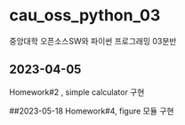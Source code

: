 # cau_oss_python_03
중앙대학 오픈소스SW와 파이썬 프로그래밍 03분반

## 2023-04-05
Homework#2 , simple calculator 구현

##2023-05-18
Homework#4, figure 모듈 구현